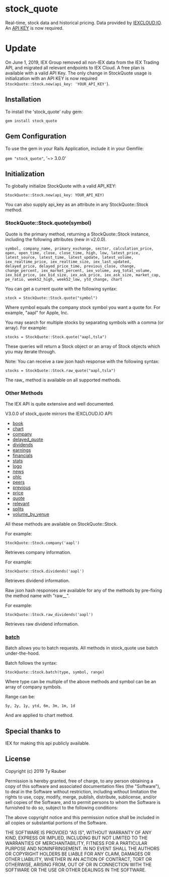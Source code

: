 # stock_quote

Real-time, stock data and historical pricing. Data provided by [IEXCLOUD.IO](https://iexcloud.io/). An [API KEY](https://iexcloud.io/cloud-login#/register/) is now required.

# Update

On June 1, 2019, IEX Group removed all non-IEX data from the IEX Trading API, and migrated all relevant endpoints to IEX Cloud. A free plan is available with a valid API Key. The only change in StockQuote usage is initialization with an API KEY is now required `StockQuote::Stock.new(api_key: 'YOUR_API_KEY'`).

## Installation

To install the 'stock_quote' ruby gem:

`gem install stock_quote`

## Gem Configuration

To use the gem in your Rails Application, include it in your Gemfile:

`gem "stock_quote"`, '~> 3.0.0'


## Initialization

To globally initialize StockQuote with a valid API_KEY:

`StockQuote::Stock.new(api_key: YOUR_API_KEY)`

You can also supply api_key as an attribute in any StockQuote::Stock method.

### StockQuote::Stock.quote(symbol)

Quote is the primary method, returning a StockQuote::Stock instance, including the following attributes (new in v2.0.0).

`symbol, company_name, primary_exchange, sector, calculation_price, open, open_time, close, close_time, high, low, latest_price, latest_source, latest_time, latest_update, latest_volume, iex_realtime_price, iex_realtime_size, iex_last_updated, delayed_price, delayed_price_time, previous_close, change, change_percent, iex_market_percent, iex_volume, avg_total_volume, iex_bid_price, iex_bid_size, iex_ask_price, iex_ask_size, market_cap, pe_ratio, week52_high, week52_low, ytd_change, chart`

You can get a current quote with the following syntax:

`stock = StockQuote::Stock.quote("symbol")`

Where symbol equals the company stock symbol you want a quote for. For example, "aapl" for Apple, Inc.

You may search for multiple stocks by separating symbols with a comma (or array). For example:

`stocks = StockQuote::Stock.quote("aapl,tsla")`

These queries will return a Stock object or an array of Stock objects which you may iterate through. 

Note: You can receive a raw json hash response with the following syntax:

`stocks = StockQuote::Stock.raw_quote("aapl,tsla")`

The raw_ method is available on all supported methods.

### Other Methods

The IEX API is quite extensive and well documented.

V3.0.0 of stock_quote mirrors the IEXCLOUD.IO API:

* [book](https://iexcloud.io/docs/api/#book)
* [chart](https://iexcloud.io/docs/api/#historical-prices)
* [company](https://iexcloud.io/docs/api/#company)
* [delayed_quote](https://iexcloud.io/docs/api/#delayed-quote)
* [dividends](https://iexcloud.io/docs/api/#dividends)
* [earnings](https://iexcloud.io/docs/api/#earnings)
* [financials](https://iexcloud.io/docs/api/#financials)
* [stats](https://iexcloud.io/docs/api/#key-stats)
* [logo](https://iexcloud.io/docs/api/#logo)
* [news](https://iexcloud.io/docs/api/#news)
* [ohlc](https://iexcloud.io/docs/api/#ohlc)
* [peers](https://iexcloud.io/docs/api/#peers)
* [previous](https://iexcloud.io/docs/api/#previous)
* [price](https://iexcloud.io/docs/api/#price)
* [quote](https://iexcloud.io/docs/api/#quote)
* [relevant](https://iexcloud.io/docs/api/#relevant)
* [splits](https://iexcloud.io/docs/api/#splits)
* [volume_by_venue](https://iexcloud.io/docs/api/#volume-by-venue)

All these methods are available on StockQuote::Stock.

For example:

```StockQuote::Stock.company('aapl')```

Retrieves company information.

For example:

```StockQuote::Stock.dividends('aapl')```

Retrieves dividend information.

Raw json hash responses are available for any of the methods by pre-fixing the method name with "raw__".

For example:

```StockQuote::Stock.raw_dividends('aapl')```

Retrieves raw dividend information.

### [batch](https://iextrading.com/developer/docs/#batch-requests)

Batch allows you to batch requests.  All methods in stock_quote use batch under-the-hood.

Batch follows the syntax:

```StockQuote::Stock.batch(type, symbol, range)```

Where type can be multiple of the above methods and symbol can be an array of company symbols.

Range can be:

`5y, 2y, 1y, ytd, 6m, 3m, 1m, 1d`

And are applied to chart method.

## Special thanks to

IEX for making this api publicly available.

## License

Copyright (c) 2019 Ty Rauber

Permission is hereby granted, free of charge, to any person obtaining a copy
of this software and associated documentation files (the "Software"), to deal
in the Software without restriction, including without limitation the rights
to use, copy, modify, merge, publish, distribute, sublicense, and/or sell
copies of the Software, and to permit persons to whom the Software is
furnished to do so, subject to the following conditions:

The above copyright notice and this permission notice shall be included in
all copies or substantial portions of the Software.

THE SOFTWARE IS PROVIDED "AS IS", WITHOUT WARRANTY OF ANY KIND, EXPRESS OR
IMPLIED, INCLUDING BUT NOT LIMITED TO THE WARRANTIES OF MERCHANTABILITY,
FITNESS FOR A PARTICULAR PURPOSE AND NONINFRINGEMENT. IN NO EVENT SHALL THE
AUTHORS OR COPYRIGHT HOLDERS BE LIABLE FOR ANY CLAIM, DAMAGES OR OTHER
LIABILITY, WHETHER IN AN ACTION OF CONTRACT, TORT OR OTHERWISE, ARISING FROM,
OUT OF OR IN CONNECTION WITH THE SOFTWARE OR THE USE OR OTHER DEALINGS IN
THE SOFTWARE.
